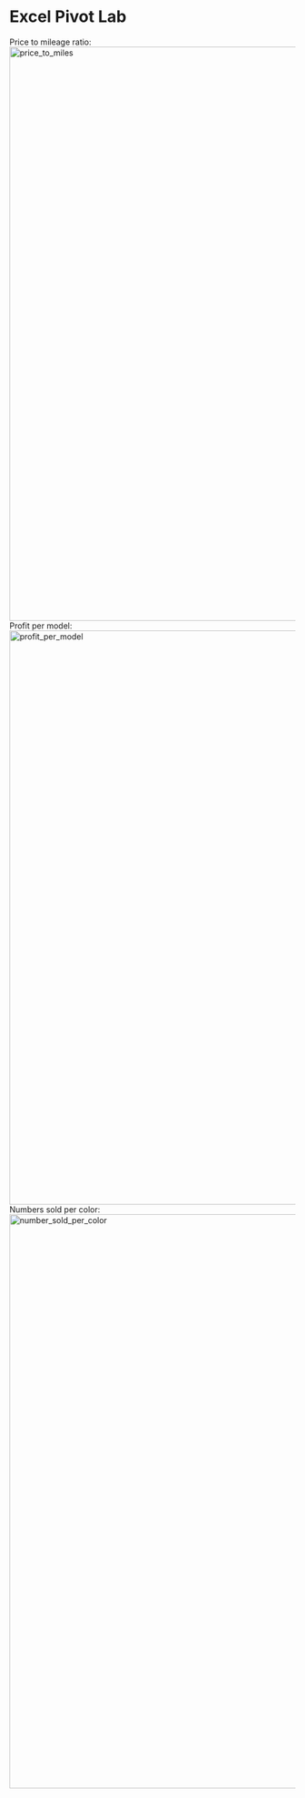 # Excel Pivot Lab
Price to mileage ratio:
<img width="1010" alt="price_to_miles" src="https://github.com/availe/CSC-245/assets/94802525/2062b718-c667-475d-84f7-b917d5111c0e">
Profit per model:
<img width="1010" alt="profit_per_model" src="https://github.com/availe/CSC-245/assets/94802525/534280bf-4c67-48f4-946a-728feca8c7a1">
Numbers sold per color:
<img width="1010" alt="number_sold_per_color" src="https://github.com/availe/CSC-245/assets/94802525/01df6371-aac6-4c18-baff-59d21cdbc616">
